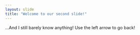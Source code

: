 ```yaml
---
layout: slide
title: "Welcome to our second slide!"
---
```

...And I still barely know anything!
Use the left arrow to go back!
